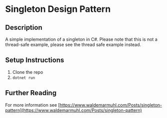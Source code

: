 # Singleton Design Pattern
## Description
A simple implementation of a singleton in C#.  Please note that this is not a thread-safe example, please see the thread safe example instead.

## Setup Instructions 

1. Clone the repo
2. `dotnet run`

## Further Reading
For more information see [https://www.waldemarmuhl.com/Posts/singleton-pattern](https://www.waldemarmuhl.com/Posts/singleton-pattern)